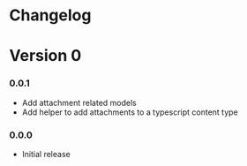 # Changelog

# Version 0

### 0.0.1
- Add attachment related models
- Add helper to add attachments to a typescript content type

### 0.0.0
- Initial release
